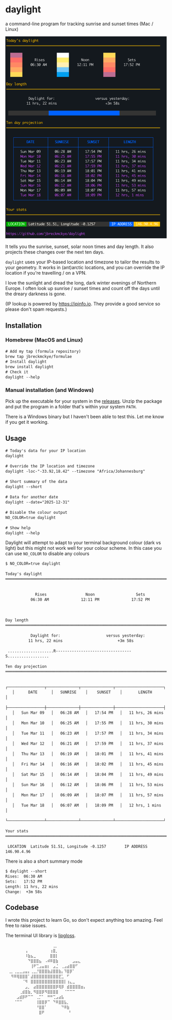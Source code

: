 # daylight

a command-line program for tracking sunrise and sunset times (Mac / Linux)

![img.png](img.png)

It tells you the sunrise, sunset, solar noon times and day length. It also projects these changes over the
next ten days.

`daylight` uses your IP-based location and timezone to tailor the results to your geometry. It works in (ant)arctic
locations, and you can override the IP location if you're travelling / on a VPN.

I love the sunlight and dread the long, dark winter evenings of Northern Europe. I often look up sunrise / sunset times
and count off the days until the dreary darkness is gone.

(IP lookup is powered by https://ipinfo.io. They provide a good service so please don't spam requests.)

## Installation

### Homebrew (MacOS and Linux)

```shell
# Add my tap (formula repository)
brew tap jbreckmckye/formulae
# Install daylight
brew install daylight
# Check it
daylight --help
```

### Manual installation (and Windows)

Pick up the executable for your system in the [releases](https://github.com/jbreckmckye/daylight/releases).
Unzip the package and put the program in a folder that's within your system `PATH`.

There is a Windows binary but I haven't been able to test this. Let me know if you get it working.

## Usage

```shell
# Today's data for your IP location
daylight

# Override the IP location and timezone
daylight -loc-"-33.92,18.42" --timezone "Africa/Johannesburg"

# Short summary of the data
daylight --short

# Data for another date
daylight --date="2025-12-31"

# Disable the colour output
NO_COLOR=true daylight

# Show help
daylight --help
```

Daylight will attempt to adapt to your terminal background colour (dark vs light) but this might not work well for your
colour scheme. In this case you can use `NO_COLOR` to disable any colours

```
$ NO_COLOR=true daylight

Today's daylight
════════════════════════════════════════════════════════════════════════════


             Rises                 Noon                  Sets
           06:30 AM              12:11 PM              17:52 PM



Day length
════════════════════════════════════════════════════════════════════════════

           Daylight for:                    versus yesterday:
          11 hrs, 22 mins                        +3m 58s

 ....................R---------------------------------S..................

Ten day projection
════════════════════════════════════════════════════════════════════════════

   ┌────────────────┬──────────────┬──────────────┬─────────────────────┐
   │      DATE      │   SUNRISE    │    SUNSET    │       LENGTH        │
   ├────────────────┼──────────────┼──────────────┼─────────────────────┤
   │   Sun Mar 09   │   06:28 AM   │   17:54 PM   │   11 hrs, 26 mins   │
   │   Mon Mar 10   │   06:25 AM   │   17:55 PM   │   11 hrs, 30 mins   │
   │   Tue Mar 11   │   06:23 AM   │   17:57 PM   │   11 hrs, 34 mins   │
   │   Wed Mar 12   │   06:21 AM   │   17:59 PM   │   11 hrs, 37 mins   │
   │   Thu Mar 13   │   06:19 AM   │   18:01 PM   │   11 hrs, 41 mins   │
   │   Fri Mar 14   │   06:16 AM   │   18:02 PM   │   11 hrs, 45 mins   │
   │   Sat Mar 15   │   06:14 AM   │   18:04 PM   │   11 hrs, 49 mins   │
   │   Sun Mar 16   │   06:12 AM   │   18:06 PM   │   11 hrs, 53 mins   │
   │   Mon Mar 17   │   06:09 AM   │   18:07 PM   │   11 hrs, 57 mins   │
   │   Tue Mar 18   │   06:07 AM   │   18:09 PM   │   12 hrs, 1 mins    │
   └────────────────┴──────────────┴──────────────┴─────────────────────┘

Your stats
════════════════════════════════════════════════════════════════════════════

 LOCATION  Latitude 51.51, Longitude -0.1257        IP ADDRESS  146.90.4.96
```

There is also a short summary mode

```
$ daylight --short
Rises:  06:30 AM
Sets:   17:52 PM
Length: 11 hrs, 22 mins
Change:  +3m 58s
```

## Codebase

I wrote this project to learn Go, so don't expect anything too amazing. Feel free to raise issues.

The terminal UI library is [lipgloss](https://github.com/charmbracelet/lipgloss).

```
⠀⠀⠀⠀⠀⠀⠀⠀⠀⠀⠀⠀ ⠀⠀⠀⠀⢀⡀⠀⠀⠀⠀⠀⠀⠀⠀⠀⠀⠀
⠀⠀⠀⠀⠀⠀⠀⢠⠀⠀⠀⠀⠀⠀⠀⠀⢰⣿⡀⠀⠀⠀⠀⠀⠀⠀⠀⠀⠀⠀
⠀⠀⠀⠀⠀⠀⠀⠸⣷⣦⣀⠀⠀⠀⠀⠀⣿⣿⡇⠀⠀⠀⠀⠀⠀⠀⠀⠀⠀⠀
⠀⠀⠀⠀⠀⠀⠀⠀⠙⣿⣿⣿⣦⠀⠠⠾⠿⣿⣷⠀⠀⠀⠀⠀⣠⣤⣄⠀⠀⠀
⠀⠀⠀⠀⠀⠀⠀⠀⠀⢸⠟⢉⣠⣤⣶⡆⠀⣠⣈⠀⢀⣠⣴⣿⣿⠋⠀⠀⠀⠀
⠀⢀⡀⢀⣀⣀⣠⣤⡄⢀⣀⡘⣿⣿⣿⣷⣼⣿⣿⣷⡄⠹⣿⡿⠁⠀⠀⠀⠀⠀
⠀⠀⠻⠿⢿⣿⣿⣿⠁⣼⣿⣿⣿⣿⣿⣿⣿⣿⣿⣟⣁⠀⠋⠀⠀⠀⠀⠀⠀⠀
⠀⠀⠀⠀⠀⠀⠈⠻⠀⣿⣿⣿⣿⣿⣿⣿⣿⣿⣿⣿⣿⡇⢰⣄⣀⠀⠀⠀⠀⠀
⠀⠀⠀⠀⠀⠀⠀⣠⡀⠀⣴⣿⣿⣿⣿⣿⣿⣿⡿⢿⡿⠀⣾⣿⣿⣿⣿⣶⡄⠀
⠀⠀⠀⠀⠀⢀⣾⣿⣷⡀⠻⣿⣿⡿⠻⣿⣿⣿⣿⠀⠀⠈⠉⠉⠉⠀⠀⠀⠀⠀
⠀⠀⠀⠀⣠⣾⡿⠟⠉⠉⠀⢀⡉⠁⠀⠛⠛⢉⣠⣴⣧⠀⠀⠀⠀⠀⠀⠀⠀⠀
⠀⠀⠀⠈⠉⠉⠀⠀⠀⠀⠀⢸⣿⣿⡿⠉⠀⠙⠿⣿⣿⣧⡀⠀⠀⠀⠀⠀⠀⠀
⠀⠀⠀⠀⠀⠀⠀⠀⠀⠀⠀⠘⣿⣿⠁⠀⠀⠀⠀⠀⠙⠿⣷⠀⠀⠀⠀⠀⠀⠀
⠀⠀⠀⠀⠀⠀⠀⠀⠀⠀⠀⠀⣿⠟⠀⠀⠀⠀⠀⠀⠀⠀ ⠃⠀⠀⠀⠀⠀⠀⠀
⠀⠀⠀⠀⠀⠀⠀⠀⠀⠀⠀⠀⠀⠀⠀⠀⠀⠀⠀⠀⠀⠀⠀⠀⠀⠀⠀⠀⠀⠀
```
